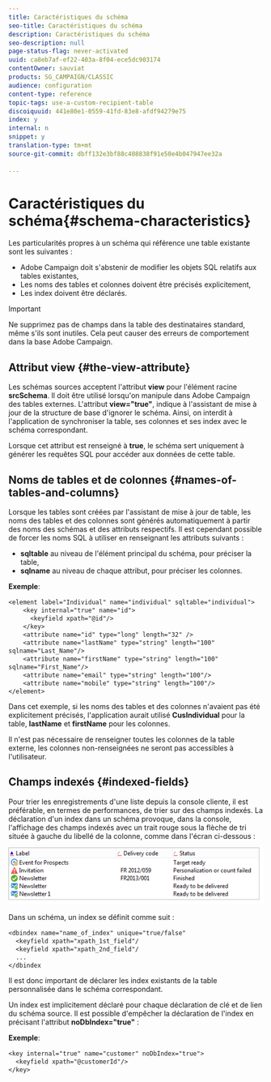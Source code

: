 ```yaml
---
title: Caractéristiques du schéma
seo-title: Caractéristiques du schéma
description: Caractéristiques du schéma
seo-description: null
page-status-flag: never-activated
uuid: ca8eb7af-ef22-403a-8f04-ece5dc903174
contentOwner: sauviat
products: SG_CAMPAIGN/CLASSIC
audience: configuration
content-type: reference
topic-tags: use-a-custom-recipient-table
discoiquuid: 441e80e1-0559-41fd-83e8-afdf94279e75
index: y
internal: n
snippet: y
translation-type: tm+mt
source-git-commit: dbff132e3bf88c408838f91e50e4b047947ee32a

---
```



# Caractéristiques du schéma{#schema-characteristics}

Les particularités propres à un schéma qui référence une table existante sont les suivantes :

* Adobe Campaign doit s&#39;abstenir de modifier les objets SQL relatifs aux tables existantes,
* Les noms des tables et colonnes doivent être précisés explicitement,
* Les index doivent être déclarés.

>[!IMPORTANT]
>
>Ne supprimez pas de champs dans la table des destinataires standard, même s&#39;ils sont inutiles. Cela peut causer des erreurs de comportement dans la base Adobe Campaign.

## Attribut view {#the-view-attribute}

Les schémas sources acceptent l&#39;attribut **view** pour l&#39;élément racine **srcSchema**. Il doit être utilisé lorsqu&#39;on manipule dans Adobe Campaign des tables externes. L&#39;attribut **view=&quot;true&quot;**, indique à l&#39;assistant de mise à jour de la structure de base d&#39;ignorer le schéma. Ainsi, on interdit à l&#39;application de synchroniser la table, ses colonnes et ses index avec le schéma correspondant.

Lorsque cet attribut est renseigné à **true**, le schéma sert uniquement à générer les requêtes SQL pour accéder aux données de cette table.

## Noms de tables et de colonnes {#names-of-tables-and-columns}

Lorsque les tables sont créées par l&#39;assistant de mise à jour de table, les noms des tables et des colonnes sont générés automatiquement à partir des noms des schémas et des attributs respectifs. Il est cependant possible de forcer les noms SQL à utiliser en renseignant les attributs suivants :

* **sqltable** au niveau de l&#39;élément principal du schéma, pour préciser la table,
* **sqlname** au niveau de chaque attribut, pour préciser les colonnes.

**Exemple**:

```
<element label="Individual" name="individual" sqltable="individual">
    <key internal="true" name="id">
      <keyfield xpath="@id"/>
    </key> 
    <attribute name="id" type="long" length="32" />
    <attribute name="lastName" type="string" length="100" sqlname="Last_Name"/>
    <attribute name="firstName" type="string" length="100" sqlname="First_Name"/>
    <attribute name="email" type="string" length="100"/>
    <attribute name="mobile" type="string" length="100"/>
</element>
```

Dans cet exemple, si les noms des tables et des colonnes n&#39;avaient pas été explicitement précisés, l&#39;application aurait utilisé **CusIndividual** pour la table, **lastName** et **firstName** pour les colonnes.

Il n&#39;est pas nécessaire de renseigner toutes les colonnes de la table externe, les colonnes non-renseignées ne seront pas accessibles à l&#39;utilisateur.

## Champs indexés {#indexed-fields}

Pour trier les enregistrements d&#39;une liste depuis la console cliente, il est préférable, en termes de performances, de trier sur des champs indexés. La déclaration d&#39;un index dans un schéma provoque, dans la console, l&#39;affichage des champs indexés avec un trait rouge sous la flèche de tri située à gauche du libellé de la colonne, comme dans l&#39;écran ci-dessous :

![](assets/s_ncs_integration_mapping_index.png)

Dans un schéma, un index se définit comme suit :

```
<dbindex name="name_of_index" unique="true/false"
  <keyfield xpath="xpath_1st_field"/
  <keyfield xpath="xpath_2nd_field"/
  ...
</dbindex
```

Il est donc important de déclarer les index existants de la table personnalisée dans le schéma correspondant.

Un index est implicitement déclaré pour chaque déclaration de clé et de lien du schéma source. Il est possible d&#39;empêcher la déclaration de l&#39;index en précisant l&#39;attribut **noDbIndex=&quot;true&quot;** :

**Exemple**:

```
<key internal="true" name="customer" noDbIndex="true">
  <keyfield xpath="@customerId"/>
</key>
```

